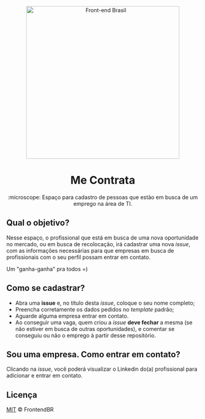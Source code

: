 <p align="center">
<img src="https://github.com/frontendbr/brand/blob/master/src/png/logo-600px--horizontal--color.png" width="400" alt="Front-end Brasil">
</p>
<h1 align="center">Me Contrata</h1>
<p align="center">:microscope: Espaço para cadastro de pessoas que estão em busca de um emprego na área de TI.</p>

## Qual o objetivo?

Nesse espaço, o profissional que está em busca de uma nova oportunidade no mercado,
ou em busca de recolocação, irá cadastrar uma nova _issue_, com as informações
necessárias para que empresas em busca de profissionais com o seu perfil
possam entrar em contato.

Um "ganha-ganha" pra todos =)

## Como se cadastrar?

- Abra uma **issue** e, no título  desta _issue_, coloque o seu nome completo;
- Preencha corretamente os dados pedidos no _template_ padrão;
- Aguarde alguma empresa entrar em contato.
- Ao conseguir uma vaga, quem criou a _issue_ **deve fechar** a mesma
(se não estiver em busca de outras oportunidades), e comentar se conseguiu
ou não o emprego à partir desse repositório.

## Sou uma empresa. Como entrar em contato?

Clicando na _issue_, você poderá visualizar o Linkedin do(a) profissional
para adicionar e entrar em contato.

## Licença

[MIT](/LICENSE) &copy; FrontendBR
